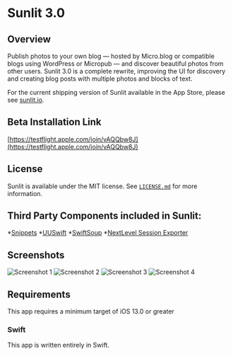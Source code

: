 # Sunlit 3.0

## Overview
Publish photos to your own blog — hosted by Micro.blog or compatible blogs using WordPress or Micropub — and discover beautiful photos from other users. Sunlit 3.0 is a complete rewrite, improving the UI for discovery and creating blog posts with multiple photos and blocks of text.

For the current shipping version of Sunlit available in the App Store, please see [sunlit.io](https://sunlit.io/).


## Beta Installation Link
[https://testflight.apple.com/join/vAQQbw8J](https://testflight.apple.com/join/vAQQbw8J)

## License
Sunlit is available under the MIT license. See [`LICENSE.md`](https://github.com/microdotblog/sunlit/blob/develop/LICENSE.md) for more information.



## Third Party Components included in Sunlit:
*[Snippets](https://github.com/microdotblog/snippets">https://github.com/microdotblog/snippets)
*[UUSwift](https://github.com/SilverPineSoftware/UUSwift)
*[SwiftSoup](https://github.com/scinfu/SwiftSoup)
*[NextLevel Session Exporter](https://github.com/NextLevel/NextLevelSessionExporter)


## Screenshots
![Screenshot 1](https://github.com/microdotblog/sunlit/blob/master/Screenshots/Screenshot01.jpeg?raw=true)
![Screenshot 2](https://github.com/microdotblog/sunlit/blob/master/Screenshots/Screenshot02.jpeg?raw=true)
![Screenshot 3](https://github.com/microdotblog/sunlit/blob/master/Screenshots/Screenshot03.jpeg?raw=true)
![Screenshot 4](https://github.com/microdotblog/sunlit/blob/master/Screenshots/Screenshot04.jpeg?raw=true)


## Requirements

This app requires a minimum target of iOS 13.0 or greater


### Swift

This app is written entirely in Swift.

